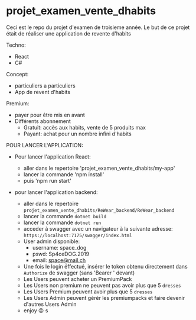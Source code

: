# projet_examen_vente_dhabits
Ceci est le repo du projet d'examen de troisieme année.
Le but de ce projet était de réaliser une application de revente d'habits

Techno:

- React
- C#

Concept:

- particuliers a particuliers
- App de revent d'habits

Premium:

- payer pour être mis en avant
- Différents abonnement
    - Gratuit: accès aux habits, vente de 5 produits max
    - Payant: achat pour un nombre infini d'habits

POUR LANCER L'APPLICATION:
- Pour lancer l'application React:
  - aller dans le repertoire 'projet_examen_vente_dhabits/my-app'
  - lancer la commande 'npm install'
  - puis 'npm run start'

- pour lancer l'application backend:
    - aller dans le repertoire `projet_examen_vente_dhabits/ReWear_backend/ReWear_backend`
    - lancer la commande `dotnet build`
    - lancer la commande `dotnet run`
    - acceder à swagger avec un navigateur à la suivante adresse: `https://localhost:7175/swagger/index.html`
    - User admin disponible:
        - username: space_dog
        - pswd: Sp4ceDOG.2019
        - email: space@mail.ch
    - Une fois le login éffectué, insérer le token obtenu directement dans `Authorize` de swagger (sans 'Bearer ' devant)
    - Les Users peuvent acheter un PremiumPack
    - Les Users non premium ne peuvent pas avoir plus que 5 `dresses`
    - Les Users Premium peuvent avoir plus que 5 `dresses`
    - Les Users Admin peuvent gérér les premiumpacks et faire devenir d'autres Users Admin
    - enjoy 😉
s
